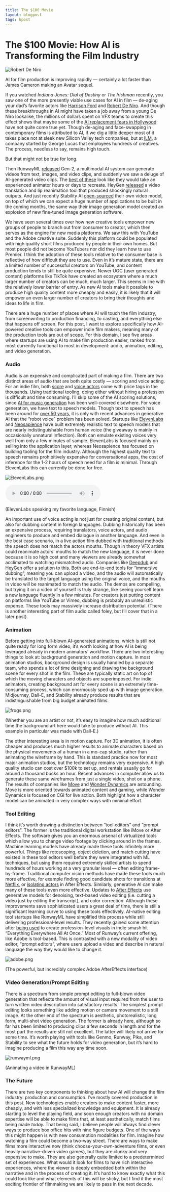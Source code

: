 ```yaml
---
title: The $100 Movie
layout: blogpost
tags: bpost
---
```


# The $100 Movie: How AI is Transforming the Film Industry

![Robert De Niro](/assets/movie/deniro.jpg)

AI for film production is improving rapidly — certainly a lot faster than James Cameron making an Avatar sequel. 

If you watched *Indiana Jones: Dial of Destiny* or *The Irishman* recently, you saw one of the more presently viable use cases for AI in film — de-aging your dad’s favorite actors like [Harrison Ford](https://www.wired.com/story/indiana-jones-and-the-dial-of-destiny-de-aging-tech/) and [Robert De Niro](https://www.wired.com/story/the-irishman-netflix-ilm-de-aging/). And though these breakthroughs in AI might have taken a job away from a young De Niro lookalike, the millions of dollars spent on VFX teams to create this effect shows that maybe some of the [AI replacement fears in Hollywood](https://www.wired.com/story/hollywood-actors-artificial-intelligence-performance/) have not quite come true yet. Though de-aging and face-swapping in contemporary films is attributed to AI, if we dig a little deeper most of it takes place not at sleek new Silicon Valley tech companies, but at [ILM](https://www.ilm.com/), a company started by George Lucas that employees hundreds of creatives. The process, needless to say, remains high touch. 

But that might not be true for long.

Then RunwayML [released](https://twitter.com/runwayml/status/1666429706932043776?ref_src=twsrc%5Etfw%7Ctwcamp%5Etweetembed%7Ctwterm%5E1666429706932043776%7Ctwgr%5E837d8cdd6eab88b1ec6539482ef424e94aae6668%7Ctwcon%5Es1_&ref_url=https%3A%2F%2F80.lv%2Farticles%2Frunway-s-gen-2-has-been-officially-released%2F) Gen-2, a multimodal AI system can generate videos from text, images, and video clips, and suddenly we saw a deluge of AI-generated video clips. The [best of these](https://twitter.com/rowancheung/status/1729009694025355475) look like they would take an experienced animator hours or days to recreate. HeyGen [released](https://the-decoder.com/heygen-offers-ai-powered-video-translation-with-impressive-lip-syncing-capabilities/) a video translation and lip reanimation tool that produced shockingly natural outputs. And just recently Stability AI [open-sourced](https://stability.ai/news/stable-video-diffusion-open-ai-video-model) their own video model, on top of which we can expect a huge number of applications to be built in the coming months, the same way their image generation model created an explosion of new fine-tuned image generation software. 

We have seen several times over how new creative tools empower new groups of people to branch out from consumer to creator, which then serves as the engine for new media platforms. We saw this with YouTube and the Adobe creative suite. Suddenly this platform could be populated with high quality short films produced by people in their own homes. But most people did not become YouTubers nor did they learn how to use Premier. I think the adoption of these tools relative to the consumer base is reflective of how difficult they are to use. Even in it’s mature state, there are a limited number of successful creators on YouTube, and content production tends to still be quite expensive. Newer UGC (user generated content) platforms like TikTok have created an ecosystem where a much larger number of creators can be much, much larger. This seems in line with the relatively lower barrier of entry. As new AI tools make it possible to produce high quality content more cheaply and easily, it is likely that it will empower an even larger number of creators to bring their thoughts and ideas to life in film. 

There are a huge number of places where AI will touch the film industry, from screenwriting to production financing, to casting, and everything else that happens off screen. For this post, I want to explore specifically how AI-powered creative tools can empower indie film makers, meaning many of the production tools are out of scope. For this domain, I see five areas where startups are using AI to make film production easier, ranked from most currently functional to most in development: audio, animation, editing, and video generation. 

### Audio

Audio is an expensive and complicated part of making a film. There are two distinct areas of audio that are both quite costly — scoring and voice acting. For an indie film, both [score](https://www.cinemagicscoring.com/post/the-price-of-movie-magic-what-goes-into-scoring-a-film) and [voice actors](https://voice123.com/blog/hiring-freelancers/how-much-does-it-cost-to-hire-a-voice-actor/) come with price tags in the thousands. Using traditional tooling, doing either without hiring a profession is difficult and time consuming. I’ll skip some of the AI scoring solutions, since [AI for music generation](https://a16z.com/the-future-of-music-how-generative-ai-is-transforming-the-music-industry/) has been well-covered elsewhere. For voice generation, we have text to speech models. Though text to speech has been around for [over 50 years](https://speechify.com/blog/history-of-text-to-speech/?landing_url=https%3A%2F%2Fspeechify.com%2Fblog%2Fhistory-of-text-to-speech%2F), it is only with recent advances in generative AI that the “robot voice” problem has been solved. Startups like [ElevenLabs](https://elevenlabs.io/) and [Neosapience](https://neosapience.com/) have built extremely realistic text to speech models that are nearly indistinguishable from human voice (the giveaway is mainly in occasionally unnatural inflection). Both can emulate existing voices very well from only a few minutes of sample. ElevenLabs is focused mainly on selling into the application layer, whereas Neosapience has focused on building tooling for the film industry. Although the highest quality text to speech remains prohibitively expensive for conversational apps, the cost of inference for the 1-2 hours of speech need for a film is minimal. Through ElevenLabs this can currently be done for free.

![ElevenLabs.png](/assets/movie/ElevenLabs.png)

<div class="w-full">
  <audio controls class="w-full">
    <source src="/assets/movie/ElevenLabsFinnish.mp3" type="audio/mpeg">
    Your browser does not support the audio element.
  </audio>
</div>

(ElevenLabs speaking my favorite language, Finnish)

An important use of voice acting is not just for creating original content, but also for dubbing content in foreign languages. Dubbing historically has been an expensive process, requiring translators, voice actors, and audio engineers to produce and embed dialogue in another language. And even in the best case scenario, in a live action film dubbed with traditional methods the speech does not match the actors mouths. Though in theory VFX artists could reanimate actors’ mouths to match the new language, it is never done because it is so high cost and many viewers are already somewhat acclimated to watching mismatched audio. Companies like [Deepdub](https://deepdub.ai/) and [HeyGen](https://www.google.com/search?q=heygen+ai&oq=heygen&gs_lcrp=EgZjaHJvbWUqEggAEAAYFBiDARiHAhixAxiABDISCAAQABgUGIMBGIcCGLEDGIAEMgwIARBFGDkYsQMYgAQyDwgCEAAYFBiHAhixAxiABDIHCAMQABiABDIHCAQQABiABDIHCAUQABiABDIHCAYQABiABDIHCAcQABiABDIHCAgQABiABDIHCAkQABiABNIBBzcxM2owajSoAgCwAgA&sourceid=chrome&ie=UTF-8) offer a solution to this. Both are end-to-end tools for “immersive dubbing”, meaning you can upload a video, and the audio will automatically be translated to the target language using the original voice, and the mouths in video will be reanimated to match the audio. The demos are compelling, but trying it on a video of yourself is truly strange, like seeing yourself learn a new language fluently in a few minutes. For creators just putting content on platforms like YouTube or Vimeo, dubbing is probably an unrealistic expense. These tools may massively increase distribution potential. (There is another interesting part of film audio called foley, but I’ll cover that in a later post). 

### Animation

Before getting into full-blown AI-generated animations, which is still not quite ready for long form video, it’s worth looking at how AI is being leveraged already in modern animators’ workflow. There are two interesting things to look at: background generation and motion capture. In most animation studios, background design is usually handled by a separate team, who spends a lot of time designing and drawing the background scene for every shot in the film. These are typically static art on top of which the moving characters and objects are superimposed. For indie animators, creating background art for every scene is an extremely time-consuming process, which can enormously sped up with image generation. Midjourney, Dall-E, and Stability already produce results that are indistinguishable from big budget animated films. 

![frogs.png](/assets/movie/frogs.png)

(Whether you are an artist or not, it’s easy to imagine how much additional time the background art here would take to produce without AI. This example in particular was made with Dall-E.)

The other interesting area is in motion capture. For 3D animation, it is often cheaper and produces much higher results to animate characters based on the physical movements of a human in a mo-cap studio, rather than animating the wireframe by hand. This is standard practice now for most major animation studios, but the technology remains very expensive. A high quality studio can cost over $100k to set up, and rentals usually go for around a thousand bucks an hour. Recent advances in computer allow us to generate these same wireframes from just a single video, shot on a phone. The results of companies like [Move](https://www.move.ai/) and [Wonder Dynamics](https://wonderdynamics.com/#null) are astounding. Move is more oriented towards animated content and gaming, while Wonder Dynamics is focused on CGI for live action. Both highlight how a character model can be animated in very complex ways with minimal effort. 

### Tool Editing

I think it’s worth drawing a distinction between “tool editors” and “prompt editors”. The former is the traditional digital workstation like iMove or After Effects. The software gives you an enormous arsenal of virtualized tools which allow you to change video footage by clicking around in the frames. Machine learning models have already made these tools infinitely more powerful. Things like rotoscoping, object deletion, and match cutting have existed in these tool editors well before they were integrated with ML techniques, but using them required extremely skilled artists to spend hundreds of hours working at a very granular level — often editing frame-by-frame. Traditional computer vision methods have made these tools much more effective, for example finding good candidate shots for transitions at [Netflix](https://arxiv.org/abs/2210.05766), or [isolating actors](https://creativecloud.adobe.com/learn/after-effects/web/rotoscope-subject) in After Effects. Similarly, generative AI can make many of these tools even more effective. Updates to [After Effects](https://www.adobe.com/products/premiere/ai-video-editing.html) use generative models for denoising, text-based video editing (i.e. cutting a video just by editing the transcript), and color correction. Although these improvements save sophisticated users a great deal of time, there is still a significant learning curve to using these tools effectively. AI-native editing tool startups like RunwayML have simplified this process while still delivering professional-level results. They recently gained some attention after [being used](https://www.axios.com/2023/05/05/runway-generative-ai-chatgpt-video) to create profession-level visuals in indie smash hit “Everything Everywhere All At Once.” Most of Runway’s current offering, like Adobe is tool-based. This is contrasted with a new modality of video editor, “prompt editors”, where users upload a video and describe in natural language the way they would like to change it. 

![adobe.png](/assets/movie/adobe.png)

(The powerful, but incredibly complex Adobe AfterEffects interface)

### Video Generation/Prompt Editing

There is a spectrum from simple prompt editing to full-blown video generation that reflects the amount of visual input required from the user to turn written video description into satisfactory results. The simplest prompt editing looks something like adding motion or camera movement to a still image. At the other end of the spectrum is aesthetic, photorealistic, long form, multi-shot video generation. The former is already here, although so far has been limited to producing clips a few seconds in length and for the most part the results are still not excellent. The latter will likely not arrive for some time. It’s worth playing with tools like Genmo, Runway, Pika, and Stability to see what the future holds for video generation, but it’s hard to imagine producing a film this way any time soon.

![runwayml.png](/assets/movie/runwayml.png)

(Animating a video in RunwayML)

### The Future

There are two key components to thinking about how AI will change the film industry: production and consumption. I’ve mostly covered production in this post. New technologies enable creators to make content faster, more cheaply, and with less specialized knowledge and equipment. It is already starting to level the playing field, and soon enough creators with no domain expertise will be able to make films that, at least aesthetically, match films being made *today.* That being said, I believe people will always find clever ways to produce box office hits with nine figure budgets. One of the ways this might happen is with new consumption modalities for film. Imagine how watching a film could become a two-way street. There are ways to make films more interactive now (think choose-your-own-adventure films, or even heavily narrative-driven video games), but they are clunky and very expensive to make. They are also generally quite limited to a predetermined set of experiences. What would it look for films to have rich interactive experiences, where the viewer is deeply embedded both within the narrative and in the process of creating it. It’s hard to know exactly what this could look like and what elements of this will be sticky, but I find it the most exciting frontier of filmmaking we are likely to pass in the next decade.